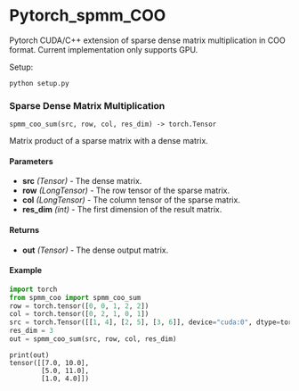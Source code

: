 # Pytorch_spmm_COO
Pytorch CUDA/C++ extension of sparse dense matrix multiplication in COO format. Current implementation only supports GPU. 

Setup:

```
python setup.py
```
### Sparse Dense Matrix Multiplication

```
spmm_coo_sum(src, row, col, res_dim) -> torch.Tensor
```
Matrix product of a sparse matrix with a dense matrix.

#### Parameters

* **src** *(Tensor)* - The dense matrix.
* **row** *(LongTensor)* - The row tensor of the sparse matrix.
* **col** *(LongTensor)* - The column tensor of the sparse matrix.
* **res_dim** *(int)* - The first dimension of the result matrix.

#### Returns

* **out** *(Tensor)* - The dense output matrix.

#### Example

```python
import torch
from spmm_coo import spmm_coo_sum
row = torch.tensor([0, 0, 1, 2, 2])
col = torch.tensor([0, 2, 1, 0, 1])
src = torch.Tensor([[1, 4], [2, 5], [3, 6]], device="cuda:0", dtype=torch.float)
res_dim = 3
out = spmm_coo_sum(src, row, col, res_dim)
```

```
print(out)
tensor([[7.0, 10.0],
        [5.0, 11.0],
        [1.0, 4.0]])
```

